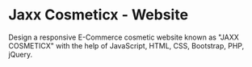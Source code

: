 #  Jaxx Cosmeticx - Website
Design a responsive E-Commerce cosmetic website known as "JAXX COSMETICX" with the help of JavaScript, HTML, CSS, Bootstrap, PHP, jQuery.
